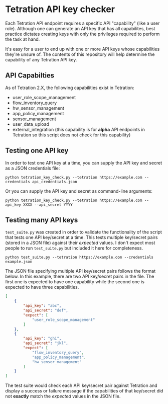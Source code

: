 # Tetration API key checker

Each Tetration API endpoint requires a specific API "capability" (like a user role). Although one can generate an API key that has all capabilites, best practice dictates creating keys with only the privileges required to perform the task at hand.

It's easy for a user to end up with one or more API keys whose capabilities they're unsure of. The contents of this repository will help determine the capability of any Tetration API key.

## API Capabilties

As of Tetration 2.X, the following capabilities exist in Tetration:
- user_role_scope_management
- flow_inventory_query
- hw_sensor_management
- app_policy_management
- sensor_management
- user_data_upload
- external_integration (this capability is for **alpha** API endpoints in Tetration so this script does not check for this capability)

## Testing one API key

In order to test one API key at a time, you can supply the API key and secret as a JSON credentials file:

```
python tetration_key_check.py --tetration https://example.com --credentials api_credentials.json
```

Or you can supply the API key and secret as command-line arguments:

```
python tetration_key_check.py --tetration https://example.com --api_key XXXX --api_secret YYYY
```

## Testing many API keys

`test_suite.py` was created in order to validate the functionality of the script that tests one API key/secret at a time. This tests multiple key/secret pairs (stored in a JSON file) against their *expected* values. I don't expect most people to run `test_suite.py` but included it here for completeness.

```
python test_suite.py --tetration https://example.com --credentials example.json
```

The JSON file specifying multiple API key/secret pairs follows the format below. In this example, there are two API key/secret pairs in the file. The first one is expected to have one capability while the second one is expected to have three capabilities.

```json
[
    {
        "api_key": "abc",
        "api_secret": "def",
        "expect": [
            "user_role_scope_management"
        ]
    },
    {
        "api_key": "ghi",
        "api_secret": "jkl",
        "expect": [
            "flow_inventory_query",
            "app_policy_management",
            "hw_sensor_management"
        ]
    }
]
```

The test suite would check each API key/secret pair against Tetration and display a success or failure message if the capabilities of that key/secret did not **exactly** match the *expected* values in the JSON file.